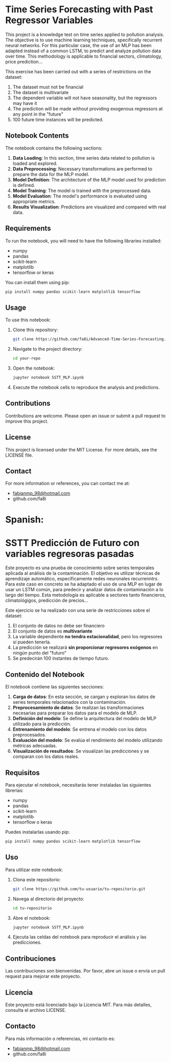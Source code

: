 # Time Series Forecasting with Past Regressor Variables

This project is a knowledge test on time series applied to pollution analysis. The objective is to use machine learning techniques, specifically recurrent neural networks. For this particular case, the use of an MLP has been adapted instead of a common LSTM, to predict and analyze pollution data over time. This methodology is applicable to financial sectors, climatology, price prediction...

This exercise has been carried out with a series of restrictions on the dataset:

1. The dataset must not be financial
2. The dataset is multivariate
3. The dependent variable will not have seasonality, but the regressors may have it
4. The prediction will be made without providing exogenous regressors at any point in the "future"
5. 100 future time instances will be predicted.

## Notebook Contents

The notebook contains the following sections:

1. **Data Loading**: In this section, time series data related to pollution is loaded and explored.
2. **Data Preprocessing**: Necessary transformations are performed to prepare the data for the MLP model.
3. **Model Definition**: The architecture of the MLP model used for prediction is defined.
4. **Model Training**: The model is trained with the preprocessed data.
5. **Model Evaluation**: The model's performance is evaluated using appropriate metrics.
6. **Results Visualization**: Predictions are visualized and compared with real data.

## Requirements

To run the notebook, you will need to have the following libraries installed:

- numpy
- pandas
- scikit-learn
- matplotlib
- tensorflow or keras

You can install them using pip:

```bash
pip install numpy pandas scikit-learn matplotlib tensorflow
```

## Usage

To use this notebook:

1. Clone this repository:
    ```bash
    git clone https://github.com/fa8i/Advanced-Time-Series-Forecasting.git
    ```
2. Navigate to the project directory:
    ```bash
    cd your-repo
    ```
3. Open the notebook:
    ```bash
    jupyter notebook SSTT_MLP.ipynb
    ```

4. Execute the notebook cells to reproduce the analysis and predictions.

## Contributions

Contributions are welcome. Please open an issue or submit a pull request to improve this project.

## License

This project is licensed under the MIT License. For more details, see the LICENSE file.

## Contact

For more information or references, you can contact me at:

- fabianmp_98@hotmail.com
- github.com/fa8i


# Spanish:
# SSTT Predicción de Futuro con variables regresoras pasadas

Este proyecto es una prueba de conocimiento sobre series temporales aplicada al análisis de la contaminación. El objetivo es utilizar técnicas de aprendizaje automático, específicamente redes neuronales recurrenntrs. Para este caso en concreto se ha adaptado el uso de una MLP en lugar de usar un LSTM común, para predecir y analizar datos de contaminación a lo largo del tiempo. Esta metodología es aplicable a sectores tanto financieros, climatológigos, predicción de precios...

Este ejercicio se ha realizado con una serie de restricciones sobre el dataset:

1. El conjunto de datos no debe ser financiero
2. El conjunto de datos es **multivariante**
3. La variable dependiente **no tendra estacionalidad**, pero los regresores sí pueden tenerla.
4. La predicción se realizará **sin proporcionar regresores exógenos** en ningún punto del "futuro"
5. Se predecirán 100 instantes de tiempo futuro.

## Contenido del Notebook

El notebook contiene las siguientes secciones:

1. **Carga de datos**: En esta sección, se cargan y exploran los datos de series temporales relacionados con la contaminación.
2. **Preprocesamiento de datos**: Se realizan las transformaciones necesarias para preparar los datos para el modelo de MLP.
3. **Definición del modelo**: Se define la arquitectura del modelo de MLP utilizado para la predicción.
4. **Entrenamiento del modelo**: Se entrena el modelo con los datos preprocesados.
5. **Evaluación del modelo**: Se evalúa el rendimiento del modelo utilizando métricas adecuadas.
6. **Visualización de resultados**: Se visualizan las predicciones y se comparan con los datos reales.

## Requisitos

Para ejecutar el notebook, necesitarás tener instaladas las siguientes librerías:

- numpy
- pandas
- scikit-learn
- matplotlib
- tensorflow o keras

Puedes instalarlas usando pip:

```bash
pip install numpy pandas scikit-learn matplotlib tensorflow
```

## Uso

Para utilizar este notebook:

1. Clona este repositorio:
    ```bash
    git clone https://github.com/tu-usuario/tu-repositorio.git
    ```
2. Navega al directorio del proyecto:
    ```bash
    cd tu-repositorio
    ```
3. Abre el notebook:
    ```bash
    jupyter notebook SSTT_MLP.ipynb
    ```

4. Ejecuta las celdas del notebook para reproducir el análisis y las predicciones.

## Contribuciones

Las contribuciones son bienvenidas. Por favor, abre un issue o envía un pull request para mejorar este proyecto.

## Licencia

Este proyecto está licenciado bajo la Licencia MIT. Para más detalles, consulta el archivo LICENSE.

## Contacto

Para más información o referencias, mi contacto es:

- fabianmp_98@hotmail.com
- github.com/fa8i
